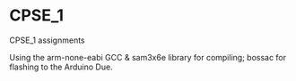 # CPSE_1
CPSE_1 assignments

Using the arm-none-eabi GCC & sam3x6e library for compiling; bossac for flashing to the Arduino Due.
